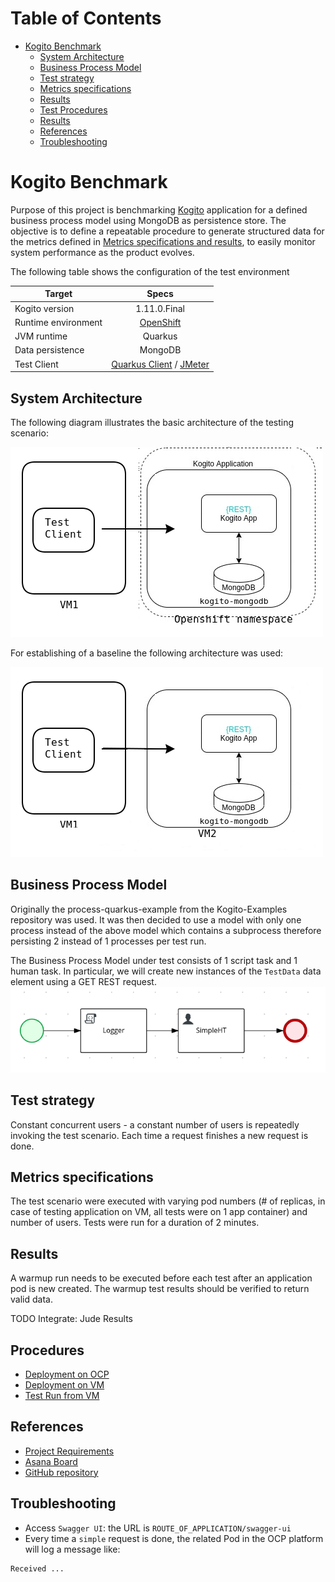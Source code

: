 # Table of Contents
* [Kogito Benchmark](#kogito-benchmark)
  * [System Architecture](#system-architecture)
  * [Business Process Model](#business-process-model)  
  * [Test strategy](#test-strategy)
  * [Metrics specifications](#metrics-specifications)
  * [Results](#results)
  * [Test Procedures](#test-procedures)
  * [Results](#reults)
  * [References](#references)
  * [Troubleshooting](#troubleshooting)

# Kogito Benchmark

Purpose of this project is benchmarking [Kogito](https://kogito.kie.org/) application for a defined business process model 
using MongoDB as persistence store.
The objective is to define a repeatable procedure to generate structured data for the metrics defined in [Metrics specifications and results](#metrics-specifications-and-results),
to easily monitor system performance as the product evolves.  

The following table shows the configuration of the test environment

| Target   |      Specs      |
|----------|:-------------:|
| Kogito version |  1.11.0.Final |
| Runtime environment |  [OpenShift](https://console-openshift-console.apps.mw-ocp4.cloud.lab.eng.bos.redhat.com) |
| JVM runtime | Quarkus |
| Data persistence | MongoDB | 
| Test Client | [Quarkus Client](test-clients/quarkus-client) / [JMeter](test-clients/jmeter-client) |

## System Architecture
The following diagram illustrates the basic architecture of the testing scenario:

![Test Architecture](test-envs/BenchmarkArchitecture-VM1-OCP.png)

For establishing of a baseline the following architecture was used:

![Test Architecture](test-envs/BenchmarkArchitecture-VM1-VM2.png)

## Business Process Model
Originally the process-quarkus-example from the Kogito-Examples repository was used.
It was then decided to use a model with only one process instead of the above model which contains a subprocess therefore persisting 2 instead of 1 processes per test run.

The Business Process Model under test consists of 1 script task and 1 human task.
In particular, we  will create new instances of the `TestData` data element using a GET REST request.
![HT process](test-apps/htprocess.png)

## Test strategy

Constant concurrent users - a constant number of users is repeatedly invoking the test scenario. Each time a request finishes a new request is done.

## Metrics specifications

The test scenario were executed with varying pod numbers (# of replicas, in case of testing application on VM, all tests were on 1 app container) and number of users. 
Tests were run for a duration of 2 minutes. 

## Results

A warmup run needs to be executed before each test after an application pod is new created.
The warmup test results should be verified to return valid data.

TODO Integrate: Jude Results

## Procedures
* [Deployment on OCP](test-envs/deploy-OCP/deploy-app/README.md)
* [Deployment on VM](test-envs/deploy-VM/README.md)
* [Test Run from VM](test-envs/test/README.md)

## References
* [Project Requirements](https://docs.google.com/document/d/1AtAfTiFSB2VcI84zg-ocPTnYy_1HCK556FiWt_iPkiM/edit?usp=sharing)
* [Asana Board](https://app.asana.com/0/1200541157872337/board)
* [GitHub repository](https://github.com/RHEcosystemAppEng/kogito-benchmark)

## Troubleshooting
* Access `Swagger UI`: the URL is `ROUTE_OF_APPLICATION/swagger-ui`
* Every time a `simple` request is done, the related Pod in the OCP platform will log a message like:
```text
Received ...
```

